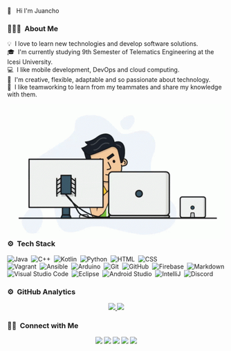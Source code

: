 <!--<img alt="Night Coding" src="./assets/Hand%20Wave.gif" width='40' align="left"/><h2>Hi! I'm Juancho</h2> -->

👋 &nbsp; Hi I'm Juancho

### 👨🏻‍💻 &nbsp;About Me

💡 &nbsp;I love to learn new technologies and develop software solutions.\
🎓 &nbsp;I'm currently studying 9th Semester of Telematics Engineering at the Icesi University.\
💻 &nbsp;I like mobile development, DevOps and cloud computing.\
👦 &nbsp;I'm creative, flexible, adaptable and so passionate about technology.\
👥 &nbsp;I like teamworking to learn from my teammates and share my knowledge with them.

<img alt="Coding" src="coding.gif" align="right"/>

### ⚙ &nbsp;Tech Stack

![Java](https://img.shields.io/badge/-Java-05122A?style=flat&logo=Java&logoColor=FFA518)&nbsp;
![C++](https://img.shields.io/badge/-C++-05122A?style=flat&logo=C%2B%2B&logoColor=00599C)&nbsp;
![Kotlin](https://img.shields.io/badge/-Kotlin-05122A?style=flat&logo=Kotlin&logoColor=0095D5)&nbsp;
![Python](https://img.shields.io/badge/-Python-05122A?style=flat&logo=python)&nbsp;
![HTML](https://img.shields.io/badge/-HTML-05122A?style=flat&logo=HTML5)&nbsp;
![CSS](https://img.shields.io/badge/-CSS-05122A?style=flat&logo=CSS3&logoColor=1572B6)\
![Vagrant](https://img.shields.io/badge/-Vagrant-05122A?style=flat&logo=Vagrant&logoColor=1563FF)&nbsp;
![Ansible](https://img.shields.io/badge/-Ansible-05122A?style=flat&logo=Ansible&logoColor=EE0000)&nbsp;
![Arduino](https://img.shields.io/badge/-Arduino-05122A?style=flat&logo=Arduino&logoColor=1572B6)&nbsp;
![Git](https://img.shields.io/badge/-Git-05122A?style=flat&logo=git)&nbsp;
![GitHub](https://img.shields.io/badge/-GitHub-05122A?style=flat&logo=github)&nbsp;
![Firebase](https://img.shields.io/badge/-Firebase-05122A?style=flat&logo=Firebase&logoColor=FFCA28)&nbsp;
![Markdown](https://img.shields.io/badge/-Markdown-05122A?style=flat&logo=markdown)
![Visual Studio Code](https://img.shields.io/badge/-Visual%20Studio%20Code-05122A?style=flat&logo=visual-studio-code&logoColor=007ACC)&nbsp;
![Eclipse](https://img.shields.io/badge/-Eclipse-05122A?style=flat&logo=eclipse-ide&logoColor=2C2255)&nbsp;
![Android Studio](https://img.shields.io/badge/-Android%20Studio-05122A?style=flat&logo=Android-Studio)&nbsp;
![IntelliJ](https://img.shields.io/badge/-IntelliJ%20IDEA-05122A?style=flat&logo=IntelliJ-IDEA)&nbsp;
![Discord](https://img.shields.io/badge/-Discord-05122A?style=flat&logo=Discord)&nbsp;

### ⚙️ &nbsp;GitHub Analytics

<p align="center">
<a href="https://github.com/juanchovelezpro">
  <img height="180em" src="https://github-readme-stats-eight-theta.vercel.app/api?username=juanchovelezpro&show_icons=true&theme=algolia&include_all_commits=true&count_private=true"/>
  <img height="180em" src="https://github-readme-stats-eight-theta.vercel.app/api/top-langs/?username=juanchovelezpro&layout=compact&langs_count=8&theme=algolia"/>
</a>
</p>

### 🤝🏻 &nbsp;Connect with Me

<p align="center">
<a href="https://juanchovelezpro.github.io"><img src="https://img.shields.io/badge/-juanchovelezpro-3423A6?style=flat&logo=Google-Chrome&logoColor=white"/></a>
<a href="https://linkedin.com/in/juan-camilo-velez-olaya"><img src="https://img.shields.io/badge/-Juan Camilo Vélez Olaya-0077B5?style=flat&logo=Linkedin&logoColor=white"/></a>
<a href="mailto:velezolaya2012@hotmail.com"><img src="https://img.shields.io/badge/-velezolaya2012@hotmail.com-187FFF?style=flat&logo=Microsoft-Outlook&logoColor=white"/></a>
<a href="https://instagram.com/juanchovelezpro"><img src="https://img.shields.io/badge/-@juanchovelezpro-E4405F?style=flat&logo=Instagram&logoColor=white"/></a>
<a href="https://facebook.com/JuanchoVelezOlaya"><img src="https://img.shields.io/badge/-Juan%20Camilo%20Vélez%20Olaya-1877F2?style=flat&logo=Facebook&logoColor=white"/></a>
</p>
